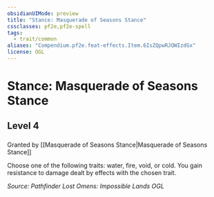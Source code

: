 ```yaml
---
obsidianUIMode: preview
title: "Stance: Masquerade of Seasons Stance"
cssclasses: pf2e,pf2e-spell
tags:
  - trait/common
aliases: "Compendium.pf2e.feat-effects.Item.6IsZQpwRJQWIzdGx"
license: OGL
---
```

# Stance: Masquerade of Seasons Stance
## Level 4
### 






Granted by [[Masquerade of Seasons Stance|Masquerade of Seasons Stance]]

Choose one of the following traits: water, fire, void, or cold. You gain resistance to damage dealt by effects with the chosen trait.

*Source: Pathfinder Lost Omens: Impossible Lands*
*OGL*